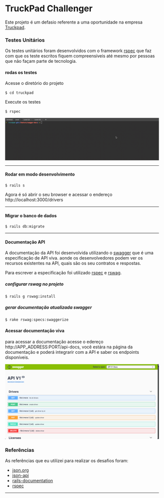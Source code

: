 # TruckPad Challenger

Este projeto é um defasio referente a uma oportunidade na empresa [Truckpad].

### Testes Unitários

Os testes unitários foram desenvolvidos com o framework [rspec] que faz com que os teste escritos
fiquem compreensíveis até mesmo por pessoas que não façam parte de tecnologia.

#### rodas os testes

Acesse o diretório do projeto
```shell
$ cd truckpad 
```

Execute os testes
```
$ rspec 
```

![rspec command](rspec.gif)

---

#### Rodar em modo desenvolvimento

```shell
$ rails s
```

Agora é só abrir o seu browser e acessar o endereço http://localhost:3000/drivers

---

#### Migrar o banco de dados

````shell
$ rails db:migrate
````

---

#### Documentação API

A documentação da API foi desenvolvida utilizando o [swagger] que é uma especificação de API viva. aonde
os desenvolvedores podem ver os recursos existentes na API, quais são os seu contratos e respostas.

Para escrever a especificação foi utilizado [rspec] e [rswag].

##### configurar rswag no projeto
````shell
$ rails g rswag:install
````

##### gerar documentação atualizada swagger

````shell
$ rake rswag:specs:swaggerize
````

#### Acessar documentação viva

para acessar a documentação acesse o edereço http://APP_ADDRESS:PORT/api-docs, você estára 
na página da documentação e poderá integrarir com a API e saber os endpoints disponíveis.

![rspec command](swagger.png)

### Referências

As referências que eu utilizei para realizar os desafios foram:
- [json.org]
- [json-api]
- [rails-documentation]
- [rspec]

---

[Truckpad]: <https://www.truckpad.com.br/>
[rspec]: <https://rspec.info/>
[swagger]: <https://swagger.io/>
[rswag]: <https://github.com/domaindrivendev/rswag>
[json.org]: <http://json.org/>
[json-api]: <https://jsonapi.org/>
[rails-documentation]:<https://guides.rubyonrails.org/>
[rspec]: <https://rspec.info/>